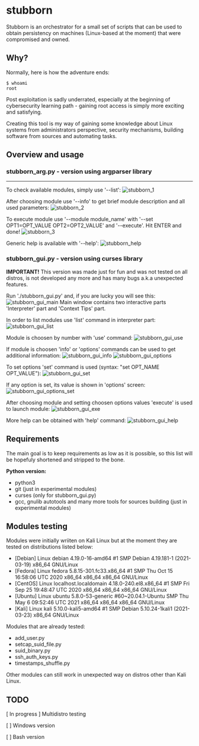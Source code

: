 # stubborn
Stubborn is an orchestrator for a small set of scripts that can be used to obtain persistency on machines (Linux-based at the moment) that were compromised and owned.


## Why?
Normally, here is how the adventure ends:
```
$ whoami
root
```
Post exploitation is sadly underrated, especially at the beginning of cybersecurity learning path - gaining root access is simply more exciting and satisfying.

Creating this tool is my way of gaining some knowledge about Linux systems from administrators perspective, security mechanisms, building software from sources and automating tasks.

## Overview and usage
### stubborn_arg.py - version using argparser library
----
To check available modules, simply use '--list':
![stubborn_1](https://user-images.githubusercontent.com/54325660/119622774-c12e0800-be07-11eb-8524-aff6ac41849f.png)

After choosing module use '--info' to get brief module description and all used parameters:
![stubborn_2](https://user-images.githubusercontent.com/54325660/119622804-c8551600-be07-11eb-8104-32cdc4d37789.png)

To execute module use '--module module_name' with '--set OPT1=OPT_VALUE OPT2=OPT2_VALUE' and '--execute'. Hit ENTER and done!
![stubborn_3](https://user-images.githubusercontent.com/54325660/119622816-cb500680-be07-11eb-82f8-c5d213dacf09.png)

Generic help is available with '--help':
![stubborn_help](https://user-images.githubusercontent.com/54325660/119622980-03574980-be08-11eb-8f7c-756143f0b2d7.png)

### stubborn_gui.py - version using curses library
**IMPORTANT!** This version was made just for fun and was not tested on all distros, is not developed any more and has many bugs a.k.a unexpected features. 

Run './stubborn_gui.py' and, if you are lucky you will see this:
![stubborn_gui_main](https://user-images.githubusercontent.com/54325660/119637523-078a6380-be16-11eb-8fbe-4f5ba93583f4.png)
Main window contains two interactive parts 'Interpreter' part and 'Context Tips' part.

In order to list modules use 'list' command in interpreter part:
![stubborn_gui_list](https://user-images.githubusercontent.com/54325660/119639502-f5a9c000-be17-11eb-93ae-393434a94a80.png)

Module is choosen by number with 'use' command:
![stubborn_gui_use](https://user-images.githubusercontent.com/54325660/119639476-f0e50c00-be17-11eb-9509-2f1fd4692b7e.png)

If module is choosen 'info' or 'options' commands can be used to get additional information:
![stubborn_gui_info](https://user-images.githubusercontent.com/54325660/119639595-0c501700-be18-11eb-9cfd-8cfc4f8d7aa1.png)
![stubborn_gui_options](https://user-images.githubusercontent.com/54325660/119639604-0f4b0780-be18-11eb-93ec-436881901568.png)

To set options 'set' command is used (syntax: "set OPT_NAME OPT_VALUE"):
![stubborn_gui_set](https://user-images.githubusercontent.com/54325660/119639734-2db10300-be18-11eb-854e-bfe5aa13db65.png)

If any option is set, its value is shown in 'options' screen:
![stubborn_gui_options_set](https://user-images.githubusercontent.com/54325660/119639784-3acdf200-be18-11eb-9c6a-890d298522a5.png)

After choosing module and setting choosen options values 'execute' is used to launch module:
![stubborn_gui_exe](https://user-images.githubusercontent.com/54325660/119640401-dcedda00-be18-11eb-9508-316e7af79253.png)

More help can be obtained with 'help' command:
![stubborn_gui_help](https://user-images.githubusercontent.com/54325660/119639950-618c2880-be18-11eb-821e-cb84195c31e1.png)

## Requirements
The main goal is to keep requirements as low as it is possible, so this list will be hopefuly shortened and stripped to the bone.

**Python version:**
* python3
* git (just in experimental modules)
* curses (only for stubborn_gui.py)
* gcc, gnulib autotools and many more tools for sources building (just in experimental modules)

## Modules testing
Modules were initially wriiten on Kali Linux but at the moment they are tested on distributions listed below:
- [Debian] Linux debian 4.19.0-16-amd64 #1 SMP Debian 4.19.181-1 (2021-03-19) x86_64 GNU/Linux
- [Fedora] Linux fedora 5.8.15-301.fc33.x86_64 #1 SMP Thu Oct 15 16:58:06 UTC 2020 x86_64 x86_64 x86_64 GNU/Linux
- [CentOS] Linux localhost.localdomain 4.18.0-240.el8.x86_64 #1 SMP Fri Sep 25 19:48:47 UTC 2020 x86_64 x86_64 x86_64 GNU/Linux
- [Ubuntu] Linux ubuntu 5.8.0-53-generic #60~20.04.1-Ubuntu SMP Thu May 6 09:52:46 UTC 2021 x86_64 x86_64 x86_64 GNU/Linux
- [Kali]   Linux kali 5.10.0-kali5-amd64 #1 SMP Debian 5.10.24-1kali1 (2021-03-23) x86_64 GNU/Linux

Modules that are already tested:
- add_user.py
- setcap_suid_file.py
- suid_binary.py
- ssh_auth_keys.py
- timestamps_shuffle.py

Other modules can still work in unexpected way on distros other than Kali Linux. 

## TODO
[ In progress ] Multidistro testing

[ ] Windows version

[ ] Bash version
